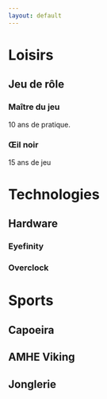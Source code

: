 ```yaml
---
layout: default
---
```


# Loisirs

## Jeu de rôle

### Maître du jeu
10 ans de pratique.

### Œil noir
15 ans de jeu

# Technologies

## Hardware

### Eyefinity

### Overclock

# Sports

## Capoeira

## AMHE Viking

## Jonglerie

<div style="display: none">bite</div>